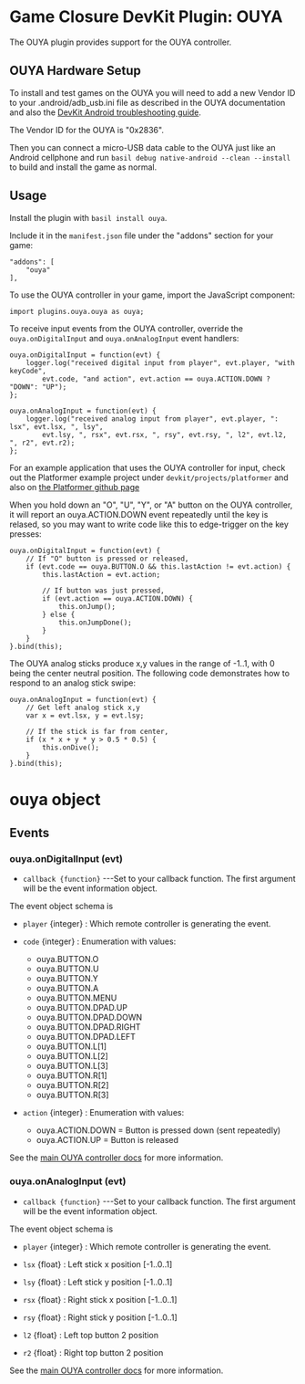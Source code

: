 # Game Closure DevKit Plugin: OUYA

The OUYA plugin provides support for the OUYA controller.

## OUYA Hardware Setup

To install and test games on the OUYA you will need to add a new Vendor ID to your .android/adb_usb.ini file as described in the OUYA documentation and also the [DevKit Android troubleshooting guide](http://docs.gameclosure.com/native/android-troubleshooting.html).

The Vendor ID for the OUYA is "0x2836".

Then you can connect a micro-USB data cable to the OUYA just like an Android cellphone and run `basil debug native-android --clean --install` to build and install the game as normal.

## Usage

Install the plugin with `basil install ouya`.

Include it in the `manifest.json` file under the "addons" section for your game:

~~~
"addons": [
	"ouya"
],
~~~

To use the OUYA controller in your game, import the JavaScript component:

~~~
import plugins.ouya.ouya as ouya;
~~~

To receive input events from the OUYA controller, override the `ouya.onDigitalInput`
and `ouya.onAnalogInput` event handlers:

~~~
ouya.onDigitalInput = function(evt) {
	logger.log("received digital input from player", evt.player, "with keyCode",
		evt.code, "and action", evt.action == ouya.ACTION.DOWN ? "DOWN": "UP");
};

ouya.onAnalogInput = function(evt) {
	logger.log("received analog input from player", evt.player, ": lsx", evt.lsx, ", lsy",
		evt.lsy, ", rsx", evt.rsx, ", rsy", evt.rsy, ", l2", evt.l2, ", r2", evt.r2);
};
~~~

For an example application that uses the OUYA controller for input, check out the
Platformer example project under `devkit/projects/platformer` and also on
[the Platformer github page](http://github.com/gameclosure/platformer)

When you hold down an "O", "U", "Y", or "A" button on the OUYA controller, it will
report an ouya.ACTION.DOWN event repeatedly until the key is relased, so you may
want to write code like this to edge-trigger on the key presses:

~~~
ouya.onDigitalInput = function(evt) {
	// If "O" button is pressed or released,
	if (evt.code == ouya.BUTTON.O && this.lastAction != evt.action) {
		this.lastAction = evt.action;

		// If button was just pressed,
		if (evt.action == ouya.ACTION.DOWN) {
			this.onJump();
		} else {
			this.onJumpDone();
		}
	}
}.bind(this);
~~~

The OUYA analog sticks produce x,y values in the range of -1..1, with 0 being
the center neutral position.  The following code demonstrates how to respond to
an analog stick swipe:

~~~
ouya.onAnalogInput = function(evt) {
	// Get left analog stick x,y
	var x = evt.lsx, y = evt.lsy;

	// If the stick is far from center,
	if (x * x + y * y > 0.5 * 0.5) {
		this.onDive();
	}
}.bind(this);
~~~

# ouya object

## Events

### ouya.onDigitalInput (evt)

+ `callback {function}` ---Set to your callback function.
			The first argument will be the event information object.

The event object schema is

+ `player` {integer} : Which remote controller is generating the event.

+ `code` {integer} : Enumeration with values:

	+ ouya.BUTTON.O
	+ ouya.BUTTON.U
	+ ouya.BUTTON.Y
	+ ouya.BUTTON.A
	+ ouya.BUTTON.MENU
	+ ouya.BUTTON.DPAD.UP
	+ ouya.BUTTON.DPAD.DOWN
	+ ouya.BUTTON.DPAD.RIGHT
	+ ouya.BUTTON.DPAD.LEFT
	+ ouya.BUTTON.L[1]
	+ ouya.BUTTON.L[2]
	+ ouya.BUTTON.L[3]
	+ ouya.BUTTON.R[1]
	+ ouya.BUTTON.R[2]
	+ ouya.BUTTON.R[3]

+ `action` {integer} : Enumeration with values:

	+ ouya.ACTION.DOWN = Button is pressed down (sent repeatedly)
	+ ouya.ACTION.UP = Button is released

See the [main OUYA controller docs](https://devs.ouya.tv/developers/docs/controllers) for more information.

### ouya.onAnalogInput (evt)

+ `callback {function}` ---Set to your callback function.
			The first argument will be the event information object.

The event object schema is

+ `player` {integer} : Which remote controller is generating the event.

+ `lsx` {float} : Left stick x position [-1..0..1]
+ `lsy` {float} : Left stick y position [-1..0..1]

+ `rsx` {float} : Right stick x position [-1..0..1]
+ `rsy` {float} : Right stick y position [-1..0..1]

+ `l2` {float} : Left top button 2 position
+ `r2` {float} : Right top button 2 position

See the [main OUYA controller docs](https://devs.ouya.tv/developers/docs/controllers) for more information.

